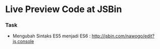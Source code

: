 # Live Preview Code at JSBin

### Task

- Mengubah Sintaks ES5 menjadi ES6 : http://jsbin.com/nawogo/edit?js,console
